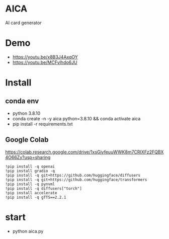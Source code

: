 # AICA
AI card generator

# Demo
- https://youtu.be/x8B3J4AxqOY
- https://youtu.be/MCFyIhdo6JU


# Install

## conda env
- python 3.8.10
- conda create -n -y aica python=3.8.10 && conda activate aica
- pip install -r requirements.txt

## Google Colab

https://colab.research.google.com/drive/1xsGjyfeuuWWK8m7CRIXFz2FQBX4O66Zy?usp=sharing

```
!pip install -q openai
!pip install gradio -q
!pip install -q git+https://github.com/huggingface/diffusers
!pip install -q git+https://github.com/huggingface/transformers
!pip install -q pynvml
!pip install -q diffusers["torch"]
!pip install accelerate
!pip install -q gTTS==2.2.1

```

# start
- python aica.py
